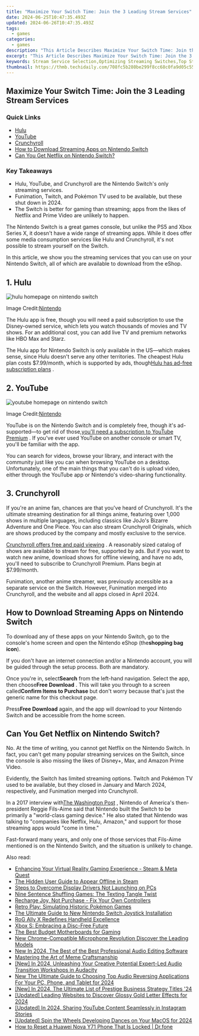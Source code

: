 ```yaml
---
title: "Maximize Your Switch Time: Join the 3 Leading Stream Services"
date: 2024-06-25T10:47:35.493Z
updated: 2024-06-26T10:47:35.493Z
tags:
  - games
categories:
  - games
description: "This Article Describes Maximize Your Switch Time: Join the 3 Leading Stream Services"
excerpt: "This Article Describes Maximize Your Switch Time: Join the 3 Leading Stream Services"
keywords: Stream Service Selection,Optimizing Streaming Switches,Top Streaming Providers,Efficient Media Streamers,Premium Streaming Experience,Leading Stream Services Review,Enhance Your Watch Time
thumbnail: https://thmb.techidaily.com/708fc5b280be299f8cc68c0fa9d05c55bbb14c61977d4c57361c8d572004d082.jpg
---
```


## Maximize Your Switch Time: Join the 3 Leading Stream Services

### Quick Links

* [Hulu](#hulu)
* [YouTube](#youtube)
* [Crunchyroll](#crunchyroll)
* [How to Download Streaming Apps on Nintendo Switch](#how-to-download-streaming-apps-on-nintendo-switch)
* [Can You Get Netflix on Nintendo Switch?](#can-you-get-netflix-on-nintendo-switch)

### Key Takeaways

* Hulu, YouTube, and Crunchyroll are the Nintendo Switch's only streaming services.
* Funimation, Twitch, and Pokémon TV used to be available, but these shut down in 2024.
* The Switch is better for gaming than streaming; apps from the likes of Netflix and Prime Video are unlikely to happen.

 The Nintendo Switch is a great games console, but unlike the PS5 and Xbox Series X, it doesn't have a wide range of streaming apps. While it does offer some media consumption services like Hulu and Crunchyroll, it's not possible to stream yourself on the Switch.

 In this article, we show you the streaming services that you can use on your Nintendo Switch, all of which are available to download from the eShop.

## 1. Hulu

![hulu homepage on nintendo switch](https://static1.makeuseofimages.com/wordpress/wp-content/uploads/2021/02/hulu-nintendo-switch.jpg)

 Image Credit:[Nintendo](https://www.nintendo.com/store/products/hulu-switch/)

 The Hulu app is free, though you will need a paid subscription to use the Disney-owned service, which lets you watch thousands of movies and TV shows. For an additional cost, you can add live TV and premium networks like HBO Max and Starz.

 The Hulu app for Nintendo Switch is only available in the US—which makes sense, since Hulu doesn't serve any other territories. The cheapest Hulu plan costs $7.99/month, which is supported by ads, though[Hulu has ad-free subscription plans](https://www.makeuseof.com/hulu-subscription-plans/) .

## 2. YouTube

![youtube homepage on nintendo switch](https://static1.makeuseofimages.com/wordpress/wp-content/uploads/2022/09/youtube-homepage-on-nintendo-switch.jpg)

 Image Credit:[Nintendo](https://www.nintendo.com/store/products/youtube-switch/)

 YouTube is on the Nintendo Switch and is completely free, though it's ad-supported—to get rid of those,[you'll need a subscription to YouTube Premium](https://www.makeuseof.com/tag/youtube-red-worth-money-things-need-consider/) . If you've ever used YouTube on another console or smart TV, you'll be familiar with the app.

 You can search for videos, browse your library, and interact with the community just like you can when browsing YouTube on a desktop. Unfortunately, one of the main things that you can't do is upload video, either through the YouTube app or Nintendo's video-sharing functionality.

## 3. Crunchyroll

 If you're an anime fan, chances are that you've heard of Crunchyroll. It's the ultimate streaming destination for all things anime, featuring over 1,000 shows in multiple languages, including classics like JoJo's Bizarre Adventure and One Piece. You can also stream Crunchyroll Originals, which are shows produced by the company and mostly exclusive to the service.

[Crunchyroll offers free and paid viewing](https://www.makeuseof.com/crunchyroll-free-vs-premium/) . A reasonably sized catalog of shows are available to stream for free, supported by ads. But if you want to watch new anime, download shows for offline viewing, and have no ads, you'll need to subscribe to Crunchyroll Premium. Plans begin at $7.99/month.

 Funimation, another anime streamer, was previously accessible as a separate service on the Switch. However, Funimation merged into Crunchyroll, and the website and all apps closed in April 2024.

## How to Download Streaming Apps on Nintendo Switch

 To download any of these apps on your Nintendo Switch, go to the console's home screen and open the Nintendo eShop (the**shopping bag icon**).

 If you don't have an internet connection and/or a Nintendo account, you will be guided through the setup process. Both are mandatory.

 Once you're in, select**Search** from the left-hand navigation. Select the app, then choose**Free Download** . This will take you through to a screen called**Confirm Items to Purchase** but don't worry because that's just the generic name for this checkout page.

 Press**Free Download** again, and the app will download to your Nintendo Switch and be accessible from the home screen.

## Can You Get Netflix on Nintendo Switch?

 No. At the time of writing, you cannot get Netflix on the Nintendo Switch. In fact, you can't get many popular streaming services on the Switch, since the console is also missing the likes of Disney+, Max, and Amazon Prime Video.

 Evidently, the Switch has limited streaming options. Twitch and Pokémon TV used to be available, but they closed in January and March 2024, respectively, and Funimation merged into Crunchyroll.

 In a 2017 interview with[The Washington Post](https://www.washingtonpost.com/news/the-switch/wp/2017/03/08/nintendos-u-s-ceo-responds-to-our-biggest-gripes-with-the-switch/) , Nintendo of America's then-president Reggie Fils-Aime said that Nintendo built the Switch to be primarily a "world-class gaming device." He also stated that Nintendo was talking to "companies like Netflix, Hulu, Amazon," and support for those streaming apps would "come in time."

 Fast-forward many years, and only one of those services that Fils-Aime mentioned is on the Nintendo Switch, and the situation is unlikely to change.


<ins class="adsbygoogle"
     style="display:block"
     data-ad-format="autorelaxed"
     data-ad-client="ca-pub-7571918770474297"
     data-ad-slot="1223367746"></ins>



<ins class="adsbygoogle"
     style="display:block"
     data-ad-client="ca-pub-7571918770474297"
     data-ad-slot="8358498916"
     data-ad-format="auto"
     data-full-width-responsive="true"></ins>

<span class="atpl-alsoreadstyle">Also read:</span>
<div><ul>
<li><a href="https://games-able.techidaily.com/enhancing-your-virtual-reality-gaming-experience-steam-and-meta-quest/"><u>Enhancing Your Virtual Reality Gaming Experience - Steam & Meta Quest</u></a></li>
<li><a href="https://games-able.techidaily.com/the-hidden-user-guide-to-appear-offline-in-steam/"><u>The Hidden User Guide to Appear Offline in Steam</u></a></li>
<li><a href="https://games-able.techidaily.com/steps-to-overcome-display-drivers-not-launching-on-pcs/"><u>Steps to Overcome Display Drivers Not Launching on PCs</u></a></li>
<li><a href="https://games-able.techidaily.com/nine-sentence-shuffling-games-the-texting-tangle-twist/"><u>Nine Sentence Shuffling Games: The Texting Tangle Twist</u></a></li>
<li><a href="https://games-able.techidaily.com/recharge-joy-not-purchase-fix-your-own-controllers/"><u>Recharge Joy, Not Purchase - Fix Your Own Controllers</u></a></li>
<li><a href="https://games-able.techidaily.com/retro-play-simulating-historic-pokemon-games/"><u>Retro Play: Simulating Historic Pokémon Games</u></a></li>
<li><a href="https://games-able.techidaily.com/the-ultimate-guide-to-new-nintendo-switch-joystick-installation/"><u>The Ultimate Guide to New Nintendo Switch Joystick Installation</u></a></li>
<li><a href="https://games-able.techidaily.com/rog-ally-x-redefines-handheld-excellence/"><u>RoG Ally X Redefines Handheld Excellence</u></a></li>
<li><a href="https://games-able.techidaily.com/xbox-s-embracing-a-disc-free-future/"><u>Xbox S: Embracing a Disc-Free Future</u></a></li>
<li><a href="https://games-able.techidaily.com/the-best-budget-motherboards-for-gaming/"><u>The Best Budget Motherboards for Gaming</u></a></li>
<li><a href="https://audio-shaping.techidaily.com/new-chrome-compatible-microphone-revolution-discover-the-leading-models/"><u>New Chrome-Compatible Microphone Revolution Discover the Leading Models</u></a></li>
<li><a href="https://video-content-creator.techidaily.com/new-in-2024-the-best-of-the-best-professional-audio-editing-software/"><u>New In 2024, The Best of the Best Professional Audio Editing Software</u></a></li>
<li><a href="https://extra-lessons.techidaily.com/mastering-the-art-of-meme-craftsmanship/"><u>Mastering the Art of Meme Craftsmanship</u></a></li>
<li><a href="https://fox-blue.techidaily.com/new-in-2024-unleashing-your-creative-potential-expert-led-audio-transition-workshops-in-audacity/"><u>[New] In 2024, Unleashing Your Creative Potential  Expert-Led Audio Transition Workshops in Audacity</u></a></li>
<li><a href="https://audio-shaping.techidaily.com/new-the-ultimate-guide-to-choosing-top-audio-reversing-applications-for-your-pc-phone-and-tablet-for-2024/"><u>New The Ultimate Guide to Choosing Top Audio Reversing Applications For Your PC, Phone, and Tablet for 2024</u></a></li>
<li><a href="https://screen-activity-recording.techidaily.com/new-in-2024-the-ultimate-list-of-prestige-business-strategy-titles-24/"><u>[New] In 2024, The Ultimate List of Prestige Business Strategy Titles '24</u></a></li>
<li><a href="https://fox-boxes.techidaily.com/updated-leading-websites-to-discover-glossy-gold-letter-effects-for-2024/"><u>[Updated] Leading Websites to Discover Glossy Gold Letter Effects for 2024</u></a></li>
<li><a href="https://instagram-video-files.techidaily.com/updated-in-2024-sharing-youtube-content-seamlessly-in-instagram-stories/"><u>[Updated] In 2024, Sharing YouTube Content Seamlessly in Instagram Stories</u></a></li>
<li><a href="https://tiktok-videos.techidaily.com/updated-spin-the-wheels-developing-dances-on-your-macos-for-2024/"><u>[Updated] Spin the Wheels  Developing Dances on Your MacOS for 2024</u></a></li>
<li><a href="https://techidaily.com/how-to-reset-a-huawei-nova-y71-phone-that-is-locked-drfone-by-drfone-reset-android-reset-android/"><u>How to Reset a Huawei Nova Y71 Phone That Is Locked | Dr.fone</u></a></li>
</ul></div>
